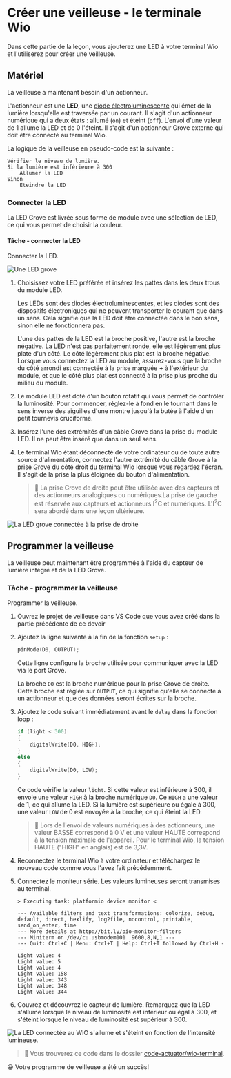 # Créer une veilleuse - le terminale Wio

Dans cette partie de la leçon, vous ajouterez une LED à votre terminal Wio et l'utiliserez pour créer une veilleuse.

## Matériel

La veilleuse a maintenant besoin d'un actionneur.

L'actionneur est une **LED**, une [diode électroluminescente](https://wikipedia.org/wiki/Light-emitting_diode) qui émet de la lumière lorsqu'elle est traversée par un courant. Il s'agit d'un actionneur numérique qui a deux états : allumé (`on`) et éteint (`off`). L'envoi d'une valeur de 1 allume la LED et de 0 l'éteint. Il s'agit d'un actionneur Grove externe qui doit être connecté au terminal Wio.

La logique de la veilleuse en pseudo-code est la suivante :

```sortie
Vérifier le niveau de lumière.
Si la lumière est inférieure à 300
    Allumer la LED
Sinon
    Eteindre la LED
```

### Connecter la LED

La LED Grove est livrée sous forme de module avec une sélection de LED, ce qui vous permet de choisir la couleur.

#### Tâche - connecter la LED

Connecter la LED.

![Une LED grove](../../../../images/grove-led.png)

1. Choisissez votre LED préférée et insérez les pattes dans les deux trous du module LED.

    Les LEDs sont des diodes électroluminescentes, et les diodes sont des dispositifs électroniques qui ne peuvent transporter le courant que dans un sens. Cela signifie que la LED doit être connectée dans le bon sens, sinon elle ne fonctionnera pas.

    L'une des pattes de la LED est la broche positive, l'autre est la broche négative. La LED n'est pas parfaitement ronde, elle est légèrement plus plate d'un côté. Le côté légèrement plus plat est la broche négative. Lorsque vous connectez la LED au module, assurez-vous que la broche du côté arrondi est connectée à la prise marquée **+** à l'extérieur du module, et que le côté plus plat est connecté à la prise plus proche du milieu du module.

1. Le module LED est doté d'un bouton rotatif qui vous permet de contrôler la luminosité. Pour commencer, réglez-le à fond en le tournant dans le sens inverse des aiguilles d'une montre jusqu'à la butée à l'aide d'un petit tournevis cruciforme.

1. Insérez l'une des extrémités d'un câble Grove dans la prise du module LED. Il ne peut être inséré que dans un seul sens.

1. Le terminal Wio étant déconnecté de votre ordinateur ou de toute autre source d'alimentation, connectez l'autre extrémité du câble Grove à la prise Grove du côté droit du terminal Wio lorsque vous regardez l'écran. Il s'agit de la prise la plus éloignée du bouton d'alimentation.

    > 💁 La prise Grove de droite peut être utilisée avec des capteurs et des actionneurs analogiques ou numériques.La prise de gauche est réservée aux capteurs et actionneurs I<sup>2</sup>C et numériques. L'I<sup>2</sup>C sera abordé dans une leçon ultérieure.

![La LED grove connectée à la prise de droite](../../../../images/wio-led.png)

## Programmer la veilleuse

La veilleuse peut maintenant être programmée à l'aide du capteur de lumière intégré et de la LED Grove.

### Tâche - programmer la veilleuse

Programmer la veilleuse.

1. Ouvrez le projet de veilleuse dans VS Code que vous avez créé dans la partie précédente de ce devoir

1. Ajoutez la ligne suivante à la fin de la fonction `setup` :

    ```cpp
    pinMode(D0, OUTPUT);
    ```

    Cette ligne configure la broche utilisée pour communiquer avec la LED via le port Grove.

    La broche `D0` est la broche numérique pour la prise Grove de droite. Cette broche est réglée sur `OUTPUT`, ce qui signifie qu'elle se connecte à un actionneur et que des données seront écrites sur la broche.

1. Ajoutez le code suivant immédiatement avant le `delay` dans la fonction loop :

    ```cpp
    if (light < 300)
    {
        digitalWrite(D0, HIGH);
    }
    else
    {
        digitalWrite(D0, LOW);
    }
    ```

    Ce code vérifie la valeur `light`. Si cette valeur est inférieure à 300, il envoie une valeur `HIGH` à la broche numérique `D0`. Ce `HIGH` a une valeur de 1, ce qui allume la LED. Si la lumière est supérieure ou égale à 300, une valeur `LOW` de 0 est envoyée à la broche, ce qui éteint la LED.

    > 💁 Lors de l'envoi de valeurs numériques à des actionneurs, une valeur BASSE correspond à 0 V et une valeur HAUTE correspond à la tension maximale de l'appareil. Pour le terminal Wio, la tension HAUTE ("HIGH" en anglais) est de 3,3V.

1. Reconnectez le terminal Wio à votre ordinateur et téléchargez le nouveau code comme vous l'avez fait précédemment.

1. Connectez le moniteur série. Les valeurs lumineuses seront transmises au terminal.

    ```sortie
    > Executing task: platformio device monitor <

    --- Available filters and text transformations: colorize, debug, default, direct, hexlify, log2file, nocontrol, printable, send_on_enter, time
    --- More details at http://bit.ly/pio-monitor-filters
    --- Miniterm on /dev/cu.usbmodem101  9600,8,N,1 ---
    --- Quit: Ctrl+C | Menu: Ctrl+T | Help: Ctrl+T followed by Ctrl+H ---
    Light value: 4
    Light value: 5
    Light value: 4
    Light value: 158
    Light value: 343
    Light value: 348
    Light value: 344
    ```

1. Couvrez et découvrez le capteur de lumière. Remarquez que la LED s'allume lorsque le niveau de luminosité est inférieur ou égal à 300, et s'éteint lorsque le niveau de luminosité est supérieur à 300.

![La LED connectée au WIO s'allume et s'éteint en fonction de l'intensité lumineuse.](../../../../images/wio-running-assignment-1-1.gif)

> 💁 Vous trouverez ce code dans le dossier [code-actuator/wio-terminal](../code-actuator/wio-terminal).

😀 Votre programme de veilleuse a été un succès!
